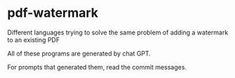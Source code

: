 # pdf-watermark
Different languages trying to solve the same problem of adding a watermark to an existing PDF

All of these programs are generated by chat GPT. 

For prompts that generated them, read the commit messages. 
